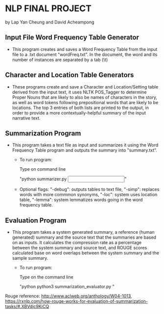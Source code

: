 # NLP FINAL PROJECT
by Lap Yan Cheung and David Acheampong

## Input File Word Frequency Table Generator
- This program creates and saves a Word Frequency Table from the input file to a .txt document "wordFreq.txt". In the document, the word and its number of instances are separated by a tab (\t)

## Character and Location Table Generators
- These programs create and save a Character and Location/Setting table derived from the input text, it uses NLTK POS_Tagger to determine Proper Nouns that are likely to also be names of characters in the story, as well as word tokens following prepositional words that are likely to be locations. The top 3 entries of both lists are printed to the output, in order to provide a more contextually-helpful summary of the input narrative text.

## Summarization Program
- This program takes a text file as input and summarizes it using the Word Frequency Table  program and outputs the summary into "summary.txt".

	
	- To run program:
		
		Type on command line
		
		"python summarizer.py <input file name>"
		
	- Optional flags: "-debug": outputs tables to text file, "-simp": replaces words with more commmon synonyms, "-loc": system uses location table, "-lemma": system lemmatizes words going in the word frequency table.
		
## Evaluation Program
- This program takes a system generated summary, a reference (human generated) summary and the source text that the summaries are based on as inputs. It calculates the compression rate as a percentage between the system summary and source text, and ROUGE scores calculated base on word overlaps between the system summary and the sample summary.

	- To run program:
	
		Type on the command line
		
		"python python3 summarization_evaluator.py <system summary file name> <reference summary file name> <source text>"

Rouge reference: http://www.aclweb.org/anthology/W04-1013, https://rxnlp.com/how-rouge-works-for-evaluation-of-summarization-tasks/#.XBVdjc9KiCQ

